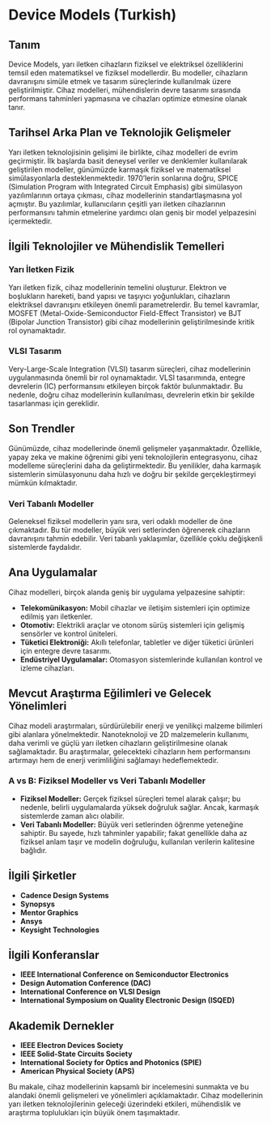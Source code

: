 # Device Models (Turkish)

## Tanım

Device Models, yarı iletken cihazların fiziksel ve elektriksel özelliklerini temsil eden matematiksel ve fiziksel modellerdir. Bu modeller, cihazların davranışını simüle etmek ve tasarım süreçlerinde kullanılmak üzere geliştirilmiştir. Cihaz modelleri, mühendislerin devre tasarımı sırasında performans tahminleri yapmasına ve cihazları optimize etmesine olanak tanır.

## Tarihsel Arka Plan ve Teknolojik Gelişmeler

Yarı iletken teknolojisinin gelişimi ile birlikte, cihaz modelleri de evrim geçirmiştir. İlk başlarda basit deneysel veriler ve denklemler kullanılarak geliştirilen modeller, günümüzde karmaşık fiziksel ve matematiksel simülasyonlarla desteklenmektedir. 1970’lerin sonlarına doğru, SPICE (Simulation Program with Integrated Circuit Emphasis) gibi simülasyon yazılımlarının ortaya çıkması, cihaz modellerinin standartlaşmasına yol açmıştır. Bu yazılımlar, kullanıcıların çeşitli yarı iletken cihazlarının performansını tahmin etmelerine yardımcı olan geniş bir model yelpazesini içermektedir.

## İlgili Teknolojiler ve Mühendislik Temelleri

### Yarı İletken Fizik

Yarı iletken fizik, cihaz modellerinin temelini oluşturur. Elektron ve boşlukların hareketi, band yapısı ve taşıyıcı yoğunlukları, cihazların elektriksel davranışını etkileyen önemli parametrelerdir. Bu temel kavramlar, MOSFET (Metal-Oxide-Semiconductor Field-Effect Transistor) ve BJT (Bipolar Junction Transistor) gibi cihaz modellerinin geliştirilmesinde kritik rol oynamaktadır.

### VLSI Tasarım

Very-Large-Scale Integration (VLSI) tasarım süreçleri, cihaz modellerinin uygulanmasında önemli bir rol oynamaktadır. VLSI tasarımında, entegre devrelerin (IC) performansını etkileyen birçok faktör bulunmaktadır. Bu nedenle, doğru cihaz modellerinin kullanılması, devrelerin etkin bir şekilde tasarlanması için gereklidir.

## Son Trendler

Günümüzde, cihaz modellerinde önemli gelişmeler yaşanmaktadır. Özellikle, yapay zeka ve makine öğrenimi gibi yeni teknolojilerin entegrasyonu, cihaz modelleme süreçlerini daha da geliştirmektedir. Bu yenilikler, daha karmaşık sistemlerin simülasyonunu daha hızlı ve doğru bir şekilde gerçekleştirmeyi mümkün kılmaktadır.

### Veri Tabanlı Modeller

Geleneksel fiziksel modellerin yanı sıra, veri odaklı modeller de öne çıkmaktadır. Bu tür modeller, büyük veri setlerinden öğrenerek cihazların davranışını tahmin edebilir. Veri tabanlı yaklaşımlar, özellikle çoklu değişkenli sistemlerde faydalıdır.

## Ana Uygulamalar

Cihaz modelleri, birçok alanda geniş bir uygulama yelpazesine sahiptir:

- **Telekomünikasyon:** Mobil cihazlar ve iletişim sistemleri için optimize edilmiş yarı iletkenler.
- **Otomotiv:** Elektrikli araçlar ve otonom sürüş sistemleri için gelişmiş sensörler ve kontrol üniteleri.
- **Tüketici Elektroniği:** Akıllı telefonlar, tabletler ve diğer tüketici ürünleri için entegre devre tasarımı.
- **Endüstriyel Uygulamalar:** Otomasyon sistemlerinde kullanılan kontrol ve izleme cihazları.

## Mevcut Araştırma Eğilimleri ve Gelecek Yönelimleri

Cihaz modeli araştırmaları, sürdürülebilir enerji ve yenilikçi malzeme bilimleri gibi alanlara yönelmektedir. Nanoteknoloji ve 2D malzemelerin kullanımı, daha verimli ve güçlü yarı iletken cihazların geliştirilmesine olanak sağlamaktadır. Bu araştırmalar, gelecekteki cihazların hem performansını artırmayı hem de enerji verimliliğini sağlamayı hedeflemektedir.

### A vs B: Fiziksel Modeller vs Veri Tabanlı Modeller

- **Fiziksel Modeller:** Gerçek fiziksel süreçleri temel alarak çalışır; bu nedenle, belirli uygulamalarda yüksek doğruluk sağlar. Ancak, karmaşık sistemlerde zaman alıcı olabilir.
- **Veri Tabanlı Modeller:** Büyük veri setlerinden öğrenme yeteneğine sahiptir. Bu sayede, hızlı tahminler yapabilir; fakat genellikle daha az fiziksel anlam taşır ve modelin doğruluğu, kullanılan verilerin kalitesine bağlıdır.

## İlgili Şirketler

- **Cadence Design Systems**
- **Synopsys**
- **Mentor Graphics**
- **Ansys**
- **Keysight Technologies**

## İlgili Konferanslar

- **IEEE International Conference on Semiconductor Electronics**
- **Design Automation Conference (DAC)**
- **International Conference on VLSI Design**
- **International Symposium on Quality Electronic Design (ISQED)**

## Akademik Dernekler

- **IEEE Electron Devices Society**
- **IEEE Solid-State Circuits Society**
- **International Society for Optics and Photonics (SPIE)**
- **American Physical Society (APS)**

Bu makale, cihaz modellerinin kapsamlı bir incelemesini sunmakta ve bu alandaki önemli gelişmeleri ve yönelimleri açıklamaktadır. Cihaz modellerinin yarı iletken teknolojilerinin geleceği üzerindeki etkileri, mühendislik ve araştırma toplulukları için büyük önem taşımaktadır.